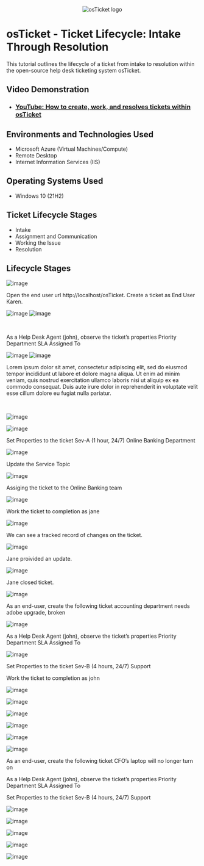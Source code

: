 <p align="center">
<img src="https://i.imgur.com/Clzj7Xs.png" alt="osTicket logo"/>
</p>

<h1>osTicket - Ticket Lifecycle: Intake Through Resolution</h1>
This tutorial outlines the lifecycle of a ticket from intake to resolution within the open-source help desk ticketing system osTicket.<br />


<h2>Video Demonstration</h2>

- ### [YouTube: How to create, work, and resolves tickets within osTicket](https://www.youtube.com)

<h2>Environments and Technologies Used</h2>

- Microsoft Azure (Virtual Machines/Compute)
- Remote Desktop
- Internet Information Services (IIS)

<h2>Operating Systems Used </h2>

- Windows 10</b> (21H2)

<h2>Ticket Lifecycle Stages</h2>

- Intake
- Assignment and Communication
- Working the Issue
- Resolution

<h2>Lifecycle Stages</h2>

<p>
  
![image](https://github.com/user-attachments/assets/2f0744ec-00ed-4fc9-9157-8e0aa9052977)

</p>
<p>
Open the end user url http://localhost/osTicket. Create a ticket as End User Karen.
  
![image](https://github.com/user-attachments/assets/2f0744ec-00ed-4fc9-9157-8e0aa9052977)
![image](https://github.com/user-attachments/assets/96bb4ca0-ce03-4b30-b8a9-c47049494007)
</p>
<br />

<p>
As a Help Desk Agent (john), observe the ticket’s properties
	Priority
	Department
	SLA
	Assigned To

 

![image](https://github.com/user-attachments/assets/20a87a0e-ea3f-4469-aa98-694429598f12)
![image](https://github.com/user-attachments/assets/4fdc99ad-d500-4123-ae40-a690e0f15ae0)

</p>
<p>
Lorem ipsum dolor sit amet, consectetur adipiscing elit, sed do eiusmod tempor incididunt ut labore et dolore magna aliqua. Ut enim ad minim veniam, quis nostrud exercitation ullamco laboris nisi ut aliquip ex ea commodo consequat. Duis aute irure dolor in reprehenderit in voluptate velit esse cillum dolore eu fugiat nulla pariatur.
</p>
<br />

<p>
  
![image](https://github.com/user-attachments/assets/4fdc99ad-d500-4123-ae40-a690e0f15ae0)

![image](https://github.com/user-attachments/assets/891b34d2-5698-4a76-8b22-fbb4e39adf72)

Set Properties to the ticket
Sev-A (1 hour, 24/7)
Online Banking Department

![image](https://github.com/user-attachments/assets/ececcaa2-cdae-481f-b2ba-452ae2969ad1)

Update the Service Topic

![image](https://github.com/user-attachments/assets/c923465d-28e6-436d-9ef4-6462a27939a4)

Assiging the ticket to the Online Banking team

![image](https://github.com/user-attachments/assets/5cf6724e-f716-471e-81b0-110167a0aff8)

</p>
<p>
	
Work the ticket to completion as jane

![image](https://github.com/user-attachments/assets/0ce38178-a16e-4dfa-be4b-9aeeef5e8830)

We can see a tracked record of changes on the ticket.

![image](https://github.com/user-attachments/assets/a60eae14-a5fd-4939-aadc-5e3c187ffd76)


Jane proivided an update. 

![image](https://github.com/user-attachments/assets/f62c5e66-a868-416e-896b-a7f772e7c976)

Jane closed ticket. 

![image](https://github.com/user-attachments/assets/f055ea0a-34d5-4612-b01a-31c7049cc9af)

As an end-user, create the following ticket
accounting department needs adobe upgrade, broken

![image](https://github.com/user-attachments/assets/5bb53c9b-612e-4d4b-856d-91b9e7395e7c)


As a Help Desk Agent (john), observe the ticket’s properties
	Priority
	Department
	SLA
	Assigned To
 
![image](https://github.com/user-attachments/assets/963da7d6-f46b-4c10-a4d6-6c83b60d3b28)

Set Properties to the ticket
Sev-B (4 hours, 24/7)
Support

Work the ticket to completion as john

![image](https://github.com/user-attachments/assets/963da7d6-f46b-4c10-a4d6-6c83b60d3b28)

![image](https://github.com/user-attachments/assets/da7094f5-39a0-4ced-abdb-993c7171e18e)


![image](https://github.com/user-attachments/assets/58a195d9-04dc-4911-8082-2935c90dd334)

![image](https://github.com/user-attachments/assets/2001c843-0186-4585-ba31-2d2fa8bce925)

![image](https://github.com/user-attachments/assets/afeb7681-e5b2-47ec-856a-5552a6caeb0a)

![image](https://github.com/user-attachments/assets/eceb15eb-978f-4231-b6d0-65bb6118c01c)

As an end-user, create the following ticket
CFO’s laptop will no longer turn on

As a Help Desk Agent (john), observe the ticket’s properties
	Priority
	Department
	SLA
	Assigned To

Set Properties to the ticket
Sev-B (4 hours, 24/7)
Support

![image](https://github.com/user-attachments/assets/7705ce61-73bc-4e58-aad6-53a311897456)

![image](https://github.com/user-attachments/assets/7ae8e06b-8853-486b-b2db-2a78324d05fe)

![image](https://github.com/user-attachments/assets/7a5da9f0-409c-4a59-ab2e-1df1f5574c97)

![image](https://github.com/user-attachments/assets/6670c6e2-a880-44ec-af4a-19e8f668d858)

![image](https://github.com/user-attachments/assets/87019599-0547-43e2-93fb-6959090ef39b)

</p>
<br />

